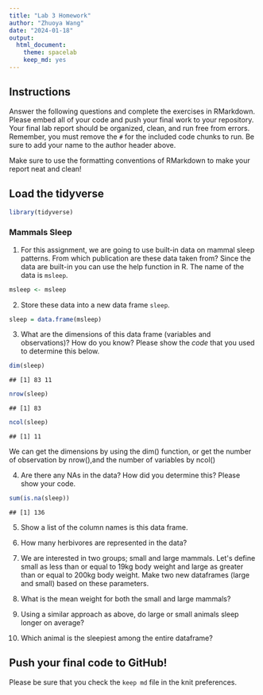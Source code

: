 ```yaml
---
title: "Lab 3 Homework"
author: "Zhuoya Wang"
date: "2024-01-18"
output:
  html_document: 
    theme: spacelab
    keep_md: yes
---
```


## Instructions
Answer the following questions and complete the exercises in RMarkdown. Please embed all of your code and push your final work to your repository. Your final lab report should be organized, clean, and run free from errors. Remember, you must remove the `#` for the included code chunks to run. Be sure to add your name to the author header above.  

Make sure to use the formatting conventions of RMarkdown to make your report neat and clean!  

## Load the tidyverse

```r
library(tidyverse)
```

### Mammals Sleep  
1. For this assignment, we are going to use built-in data on mammal sleep patterns. From which publication are these data taken from? Since the data are built-in you can use the help function in R. The name of the data is `msleep`.  

```r
msleep <- msleep
```

2. Store these data into a new data frame `sleep`.  

```r
sleep = data.frame(msleep)
```

3. What are the dimensions of this data frame (variables and observations)? How do you know? Please show the *code* that you used to determine this below.  

```r
dim(sleep)
```

```
## [1] 83 11
```

```r
nrow(sleep)
```

```
## [1] 83
```

```r
ncol(sleep)
```

```
## [1] 11
```
We can get the dimensions by using the dim() function, or get the number of observation by nrow(),and the number of variables by ncol()


4. Are there any NAs in the data? How did you determine this? Please show your code.  

```r
sum(is.na(sleep))
```

```
## [1] 136
```

5. Show a list of the column names is this data frame.


6. How many herbivores are represented in the data?  


7. We are interested in two groups; small and large mammals. Let's define small as less than or equal to 19kg body weight and large as greater than or equal to 200kg body weight. Make two new dataframes (large and small) based on these parameters.


8. What is the mean weight for both the small and large mammals?




9. Using a similar approach as above, do large or small animals sleep longer on average?  



10. Which animal is the sleepiest among the entire dataframe?


## Push your final code to GitHub!
Please be sure that you check the `keep md` file in the knit preferences.   
